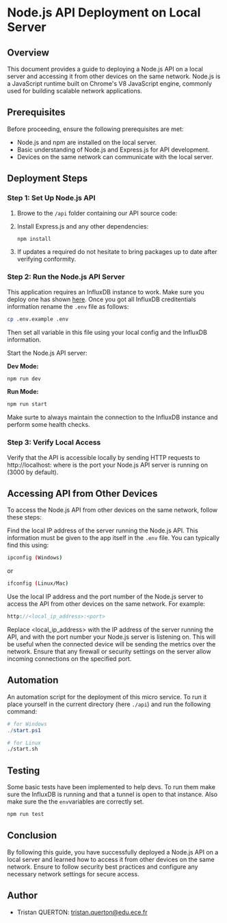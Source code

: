 # Node.js API Deployment on Local Server

## Overview

This document provides a guide to deploying a Node.js API on a local server and accessing it from other devices on the same network. Node.js is a JavaScript runtime built on Chrome's V8 JavaScript engine, commonly used for building scalable network applications.

## Prerequisites

Before proceeding, ensure the following prerequisites are met:

- Node.js and npm are installed on the local server.
- Basic understanding of Node.js and Express.js for API development.
- Devices on the same network can communicate with the local server.

## Deployment Steps

### Step 1: Set Up Node.js API

1. Browe to the `/api` folder containing our API source code:
2. Install Express.js and any other dependencies:

   ```bash
   npm install
   ```

3. If updates a required do not hesitate to bring packages up to date after verifying conformity.

### Step 2: Run the Node.js API Server

This application requires an InfluxDB instance to work. Make sure you deploy one has shown [here](../infra/DEPLOY.md). Once you got all InfluxDB creditentials information rename the `.env` file as follows:

```bash
cp .env.example .env
```

Then set all variable in this file using your local config and the InfluxDB information.

Start the Node.js API server:

**Dev Mode:**

```bash
npm run dev
```

**Run Mode:**

```bash
npm run start
```

Make surte to always maintain the connection to the InfluxDB instance and perform some health checks.

### Step 3: Verify Local Access

Verify that the API is accessible locally by sending HTTP requests to http://localhost:<port> where <port> is the port your Node.js API server is running on (3000 by default).

## Accessing API from Other Devices

To access the Node.js API from other devices on the same network, follow these steps:

Find the local IP address of the server running the Node.js API. This information must be given to the app itself in the `.env` file. You can typically find this using:

```bash
ipconfig (Windows)
```

or

```bash
ifconfig (Linux/Mac)
```

Use the local IP address and the port number of the Node.js server to access the API from other devices on the same network. For example:

```php
http://<local_ip_address>:<port>
```

Replace <local_ip_address> with the IP address of the server running the API, and <port> with the port number your Node.js server is listening on. This will be useful when the connected device will be sending the metrics over the network. Ensure that any firewall or security settings on the server allow incoming connections on the specified port.

## Automation

An automation script for the deployment of this micro service. To run it place yourself in the current directory (here `./api`) and run the following command:

```powershell
# for Windows
./start.ps1
```

```bash
# for Linux
./start.sh
```

## Testing

Some basic tests have been implemented to help devs. To run them make sure the InfluxDB is running and that a tunnel is open to that instance. Also make sure the the `env`variables are correctly set.

```bash
npm run test
```

## Conclusion

By following this guide, you have successfully deployed a Node.js API on a local server and learned how to access it from other devices on the same network. Ensure to follow security best practices and configure any necessary network settings for secure access.

## Author

- Tristan QUERTON: tristan.querton@edu.ece.fr
